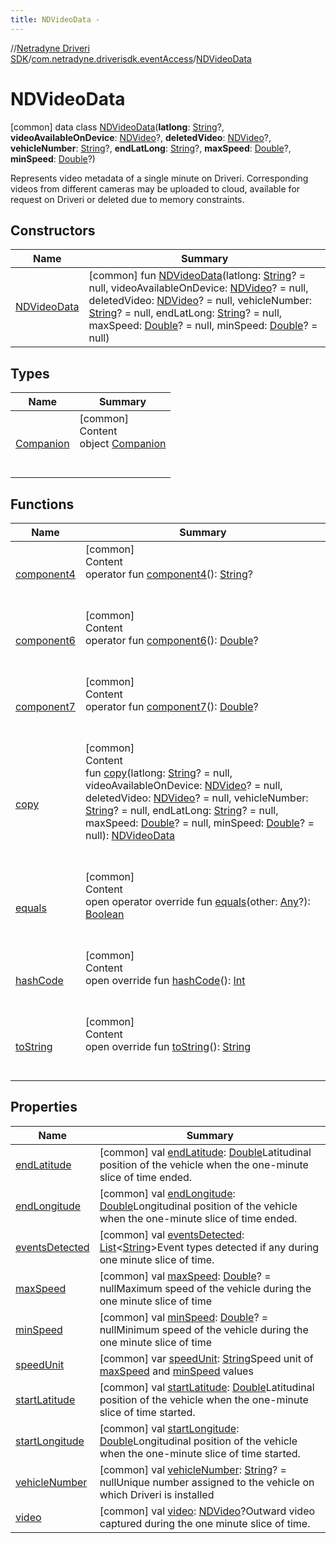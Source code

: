```yaml
---
title: NDVideoData -
---
```

//[Netradyne Driveri SDK](../../index.md)/[com.netradyne.driverisdk.eventAccess](../index.md)/[NDVideoData](index.md)



# NDVideoData  
 [common] data class [NDVideoData](index.md)(**latlong**: [String](https://kotlinlang.org/api/latest/jvm/stdlib/kotlin/-string/index.html)?, **videoAvailableOnDevice**: [NDVideo](../../com.netradyne.driverisdk.video/-n-d-video/index.md)?, **deletedVideo**: [NDVideo](../../com.netradyne.driverisdk.video/-n-d-video/index.md)?, **vehicleNumber**: [String](https://kotlinlang.org/api/latest/jvm/stdlib/kotlin/-string/index.html)?, **endLatLong**: [String](https://kotlinlang.org/api/latest/jvm/stdlib/kotlin/-string/index.html)?, **maxSpeed**: [Double](https://kotlinlang.org/api/latest/jvm/stdlib/kotlin/-double/index.html)?, **minSpeed**: [Double](https://kotlinlang.org/api/latest/jvm/stdlib/kotlin/-double/index.html)?)

Represents video metadata of a single minute on Driveri. Corresponding videos from different cameras may be uploaded to cloud, available for request on Driveri or deleted due to memory constraints.

   


## Constructors  
  
|  Name|  Summary| 
|---|---|
| <a name="com.netradyne.driverisdk.eventAccess/NDVideoData/NDVideoData/#kotlin.String?#com.netradyne.driverisdk.video.NDVideo?#com.netradyne.driverisdk.video.NDVideo?#kotlin.String?#kotlin.String?#kotlin.Double?#kotlin.Double?/PointingToDeclaration/"></a>[NDVideoData](-n-d-video-data.md)| <a name="com.netradyne.driverisdk.eventAccess/NDVideoData/NDVideoData/#kotlin.String?#com.netradyne.driverisdk.video.NDVideo?#com.netradyne.driverisdk.video.NDVideo?#kotlin.String?#kotlin.String?#kotlin.Double?#kotlin.Double?/PointingToDeclaration/"></a> [common] fun [NDVideoData](-n-d-video-data.md)(latlong: [String](https://kotlinlang.org/api/latest/jvm/stdlib/kotlin/-string/index.html)? = null, videoAvailableOnDevice: [NDVideo](../../com.netradyne.driverisdk.video/-n-d-video/index.md)? = null, deletedVideo: [NDVideo](../../com.netradyne.driverisdk.video/-n-d-video/index.md)? = null, vehicleNumber: [String](https://kotlinlang.org/api/latest/jvm/stdlib/kotlin/-string/index.html)? = null, endLatLong: [String](https://kotlinlang.org/api/latest/jvm/stdlib/kotlin/-string/index.html)? = null, maxSpeed: [Double](https://kotlinlang.org/api/latest/jvm/stdlib/kotlin/-double/index.html)? = null, minSpeed: [Double](https://kotlinlang.org/api/latest/jvm/stdlib/kotlin/-double/index.html)? = null)   <br>


## Types  
  
|  Name|  Summary| 
|---|---|
| <a name="com.netradyne.driverisdk.eventAccess/NDVideoData.Companion///PointingToDeclaration/"></a>[Companion](-companion/index.md)| <a name="com.netradyne.driverisdk.eventAccess/NDVideoData.Companion///PointingToDeclaration/"></a>[common]  <br>Content  <br>object [Companion](-companion/index.md)  <br><br><br>


## Functions  
  
|  Name|  Summary| 
|---|---|
| <a name="com.netradyne.driverisdk.eventAccess/NDVideoData/component4/#/PointingToDeclaration/"></a>[component4](component4.md)| <a name="com.netradyne.driverisdk.eventAccess/NDVideoData/component4/#/PointingToDeclaration/"></a>[common]  <br>Content  <br>operator fun [component4](component4.md)(): [String](https://kotlinlang.org/api/latest/jvm/stdlib/kotlin/-string/index.html)?  <br><br><br>
| <a name="com.netradyne.driverisdk.eventAccess/NDVideoData/component6/#/PointingToDeclaration/"></a>[component6](component6.md)| <a name="com.netradyne.driverisdk.eventAccess/NDVideoData/component6/#/PointingToDeclaration/"></a>[common]  <br>Content  <br>operator fun [component6](component6.md)(): [Double](https://kotlinlang.org/api/latest/jvm/stdlib/kotlin/-double/index.html)?  <br><br><br>
| <a name="com.netradyne.driverisdk.eventAccess/NDVideoData/component7/#/PointingToDeclaration/"></a>[component7](component7.md)| <a name="com.netradyne.driverisdk.eventAccess/NDVideoData/component7/#/PointingToDeclaration/"></a>[common]  <br>Content  <br>operator fun [component7](component7.md)(): [Double](https://kotlinlang.org/api/latest/jvm/stdlib/kotlin/-double/index.html)?  <br><br><br>
| <a name="com.netradyne.driverisdk.eventAccess/NDVideoData/copy/#kotlin.String?#com.netradyne.driverisdk.video.NDVideo?#com.netradyne.driverisdk.video.NDVideo?#kotlin.String?#kotlin.String?#kotlin.Double?#kotlin.Double?/PointingToDeclaration/"></a>[copy](copy.md)| <a name="com.netradyne.driverisdk.eventAccess/NDVideoData/copy/#kotlin.String?#com.netradyne.driverisdk.video.NDVideo?#com.netradyne.driverisdk.video.NDVideo?#kotlin.String?#kotlin.String?#kotlin.Double?#kotlin.Double?/PointingToDeclaration/"></a>[common]  <br>Content  <br>fun [copy](copy.md)(latlong: [String](https://kotlinlang.org/api/latest/jvm/stdlib/kotlin/-string/index.html)? = null, videoAvailableOnDevice: [NDVideo](../../com.netradyne.driverisdk.video/-n-d-video/index.md)? = null, deletedVideo: [NDVideo](../../com.netradyne.driverisdk.video/-n-d-video/index.md)? = null, vehicleNumber: [String](https://kotlinlang.org/api/latest/jvm/stdlib/kotlin/-string/index.html)? = null, endLatLong: [String](https://kotlinlang.org/api/latest/jvm/stdlib/kotlin/-string/index.html)? = null, maxSpeed: [Double](https://kotlinlang.org/api/latest/jvm/stdlib/kotlin/-double/index.html)? = null, minSpeed: [Double](https://kotlinlang.org/api/latest/jvm/stdlib/kotlin/-double/index.html)? = null): [NDVideoData](index.md)  <br><br><br>
| <a name="kotlin/Any/equals/#kotlin.Any?/PointingToDeclaration/"></a>[equals](../../com.netradyne.driverisdk.video/-n-d-video-a-p-i/index.md#%5Bkotlin%2FAny%2Fequals%2F%23kotlin.Any%3F%2FPointingToDeclaration%2F%5D%2FFunctions%2F-1360578461)| <a name="kotlin/Any/equals/#kotlin.Any?/PointingToDeclaration/"></a>[common]  <br>Content  <br>open operator override fun [equals](../../com.netradyne.driverisdk.video/-n-d-video-a-p-i/index.md#%5Bkotlin%2FAny%2Fequals%2F%23kotlin.Any%3F%2FPointingToDeclaration%2F%5D%2FFunctions%2F-1360578461)(other: [Any](https://kotlinlang.org/api/latest/jvm/stdlib/kotlin/-any/index.html)?): [Boolean](https://kotlinlang.org/api/latest/jvm/stdlib/kotlin/-boolean/index.html)  <br><br><br>
| <a name="kotlin/Any/hashCode/#/PointingToDeclaration/"></a>[hashCode](../../com.netradyne.driverisdk.video/-n-d-video-a-p-i/index.md#%5Bkotlin%2FAny%2FhashCode%2F%23%2FPointingToDeclaration%2F%5D%2FFunctions%2F-1360578461)| <a name="kotlin/Any/hashCode/#/PointingToDeclaration/"></a>[common]  <br>Content  <br>open override fun [hashCode](../../com.netradyne.driverisdk.video/-n-d-video-a-p-i/index.md#%5Bkotlin%2FAny%2FhashCode%2F%23%2FPointingToDeclaration%2F%5D%2FFunctions%2F-1360578461)(): [Int](https://kotlinlang.org/api/latest/jvm/stdlib/kotlin/-int/index.html)  <br><br><br>
| <a name="kotlin/Any/toString/#/PointingToDeclaration/"></a>[toString](../../com.netradyne.driverisdk.video/-n-d-video-a-p-i/index.md#%5Bkotlin%2FAny%2FtoString%2F%23%2FPointingToDeclaration%2F%5D%2FFunctions%2F-1360578461)| <a name="kotlin/Any/toString/#/PointingToDeclaration/"></a>[common]  <br>Content  <br>open override fun [toString](../../com.netradyne.driverisdk.video/-n-d-video-a-p-i/index.md#%5Bkotlin%2FAny%2FtoString%2F%23%2FPointingToDeclaration%2F%5D%2FFunctions%2F-1360578461)(): [String](https://kotlinlang.org/api/latest/jvm/stdlib/kotlin/-string/index.html)  <br><br><br>


## Properties  
  
|  Name|  Summary| 
|---|---|
| <a name="com.netradyne.driverisdk.eventAccess/NDVideoData/endLatitude/#/PointingToDeclaration/"></a>[endLatitude](end-latitude.md)| <a name="com.netradyne.driverisdk.eventAccess/NDVideoData/endLatitude/#/PointingToDeclaration/"></a> [common] val [endLatitude](end-latitude.md): [Double](https://kotlinlang.org/api/latest/jvm/stdlib/kotlin/-double/index.html)Latitudinal position of the vehicle when the one-minute slice of time ended.   <br>
| <a name="com.netradyne.driverisdk.eventAccess/NDVideoData/endLongitude/#/PointingToDeclaration/"></a>[endLongitude](end-longitude.md)| <a name="com.netradyne.driverisdk.eventAccess/NDVideoData/endLongitude/#/PointingToDeclaration/"></a> [common] val [endLongitude](end-longitude.md): [Double](https://kotlinlang.org/api/latest/jvm/stdlib/kotlin/-double/index.html)Longitudinal position of the vehicle when the one-minute slice of time ended.   <br>
| <a name="com.netradyne.driverisdk.eventAccess/NDVideoData/eventsDetected/#/PointingToDeclaration/"></a>[eventsDetected](events-detected.md)| <a name="com.netradyne.driverisdk.eventAccess/NDVideoData/eventsDetected/#/PointingToDeclaration/"></a> [common] val [eventsDetected](events-detected.md): [List](https://kotlinlang.org/api/latest/jvm/stdlib/kotlin.collections/-list/index.html)<[String](https://kotlinlang.org/api/latest/jvm/stdlib/kotlin/-string/index.html)>Event types detected if any during one minute slice of time.   <br>
| <a name="com.netradyne.driverisdk.eventAccess/NDVideoData/maxSpeed/#/PointingToDeclaration/"></a>[maxSpeed](max-speed.md)| <a name="com.netradyne.driverisdk.eventAccess/NDVideoData/maxSpeed/#/PointingToDeclaration/"></a> [common] val [maxSpeed](max-speed.md): [Double](https://kotlinlang.org/api/latest/jvm/stdlib/kotlin/-double/index.html)? = nullMaximum speed of the vehicle during the one minute slice of time   <br>
| <a name="com.netradyne.driverisdk.eventAccess/NDVideoData/minSpeed/#/PointingToDeclaration/"></a>[minSpeed](min-speed.md)| <a name="com.netradyne.driverisdk.eventAccess/NDVideoData/minSpeed/#/PointingToDeclaration/"></a> [common] val [minSpeed](min-speed.md): [Double](https://kotlinlang.org/api/latest/jvm/stdlib/kotlin/-double/index.html)? = nullMinimum speed of the vehicle during the one minute slice of time   <br>
| <a name="com.netradyne.driverisdk.eventAccess/NDVideoData/speedUnit/#/PointingToDeclaration/"></a>[speedUnit](speed-unit.md)| <a name="com.netradyne.driverisdk.eventAccess/NDVideoData/speedUnit/#/PointingToDeclaration/"></a> [common] var [speedUnit](speed-unit.md): [String](https://kotlinlang.org/api/latest/jvm/stdlib/kotlin/-string/index.html)Speed unit of [maxSpeed](max-speed.md) and [minSpeed](min-speed.md) values   <br>
| <a name="com.netradyne.driverisdk.eventAccess/NDVideoData/startLatitude/#/PointingToDeclaration/"></a>[startLatitude](start-latitude.md)| <a name="com.netradyne.driverisdk.eventAccess/NDVideoData/startLatitude/#/PointingToDeclaration/"></a> [common] val [startLatitude](start-latitude.md): [Double](https://kotlinlang.org/api/latest/jvm/stdlib/kotlin/-double/index.html)Latitudinal position of the vehicle when the one-minute slice of time started.   <br>
| <a name="com.netradyne.driverisdk.eventAccess/NDVideoData/startLongitude/#/PointingToDeclaration/"></a>[startLongitude](start-longitude.md)| <a name="com.netradyne.driverisdk.eventAccess/NDVideoData/startLongitude/#/PointingToDeclaration/"></a> [common] val [startLongitude](start-longitude.md): [Double](https://kotlinlang.org/api/latest/jvm/stdlib/kotlin/-double/index.html)Longitudinal position of the vehicle when the one-minute slice of time started.   <br>
| <a name="com.netradyne.driverisdk.eventAccess/NDVideoData/vehicleNumber/#/PointingToDeclaration/"></a>[vehicleNumber](vehicle-number.md)| <a name="com.netradyne.driverisdk.eventAccess/NDVideoData/vehicleNumber/#/PointingToDeclaration/"></a> [common] val [vehicleNumber](vehicle-number.md): [String](https://kotlinlang.org/api/latest/jvm/stdlib/kotlin/-string/index.html)? = nullUnique number assigned to the vehicle on which Driveri is installed   <br>
| <a name="com.netradyne.driverisdk.eventAccess/NDVideoData/video/#/PointingToDeclaration/"></a>[video](video.md)| <a name="com.netradyne.driverisdk.eventAccess/NDVideoData/video/#/PointingToDeclaration/"></a> [common] val [video](video.md): [NDVideo](../../com.netradyne.driverisdk.video/-n-d-video/index.md)?Outward video captured during the one minute slice of time.   <br>

